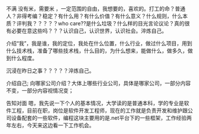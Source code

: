 不满
没有米，需要米 ，一定范围的自由，我想要的，喜欢的。打工的命？普通人？非得考编？稳定？有什么用？有什么价值？有什么意义？什么规则，什么本质？评判我？？？？？who care??是什么垃圾？什么样的目光言论议论？真的很有必要在意这些吗？？？认识自己，认识世界，认识社会。淬炼自己。

介绍“我”，我是谁，我的定位，我处在什么位置，什么行业，做过什么项目，用到什么技术栈，准备了哪些技术栈，什么目的，为什么想来，能做什么，做多久，做到什么程度。

沉浸在昨日之事？？？？？淬炼自己。

介绍自己; 向哪家公司介绍？大体上哪些行业公司，具体是哪家公司，一部分内容不变，一部分内容视情况变；

告知对面  嗯，我先说一下个人的基本情况，大学读的是普通本科，学的专业是软件工程，目前在职，岗位是软件开发工程师，现在的工作就是负责开发和维护跟公司设备配套的一些软件，编程这块主要用的是.net平台下的一些框架，工作经验两年左右，今天来这边看一下工作机会。



